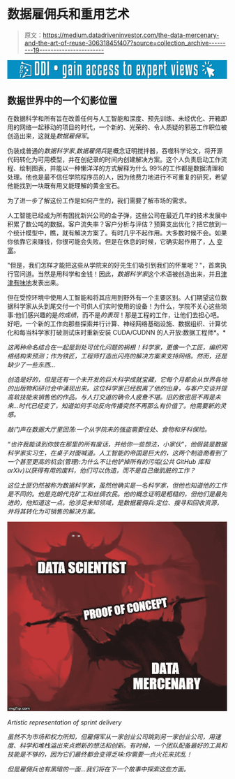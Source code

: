 # 数据雇佣兵和重用艺术

> 原文：<https://medium.datadriveninvestor.com/the-data-mercenary-and-the-art-of-reuse-30631845f407?source=collection_archive---------19----------------------->

[![](img/fe253c6edadb8854646a76a0e27f85f0.png)](http://www.track.datadriveninvestor.com/1B9E)

## 数据世界中的一个幻影位置

在数据科学和所有旨在改善任何与人工智能和深度、预先训练、未经优化、开箱即用的网络一起移动的项目的时代，一个新的、光荣的、令人质疑的邪恶工作职位被创造出来，这就是*数据雇佣军*。

伪装成普通的*数据科学家*,*数据雇佣兵*是概念证明搅拌器，吞噬科学论文，将开源代码转化为可用模型，并在创纪录的时间内创建解决方案。这个人负责启动工作流程、绘制图表，并能以一种懒洋洋的方式解释为什么 99%的工作都是数据清理和处理。他也是最不信任学院程序员的人，因为他费力地进行不可重复的研究，希望他能找到一块既有用又能理解的黄金宝石。

为了进一步了解这份工作是如何产生的，我们需要了解市场的需求。

人工智能已经成为所有困扰新兴公司的金子弹，这些公司在最近几年的技术发展中积累了数公吨的数据。客户流失率？客户分析与评估？预算支出优化？把它放到一个统计模型中，瞧，就有解决方案了。有时几乎不起作用。大多数时候不会。如果你依靠它来赚钱，你很可能会失败。但是在休息的时候，它确实起作用了，[人](https://itsfoss.com/netflix-open-source-ai/) [变](https://www.fastcompany.com/90246028/how-ai-is-helping-amazon-become-a-trillion-dollar-company) [富](https://www.forbes.com/sites/bernardmarr/2017/10/30/the-amazing-ways-spotify-uses-big-data-ai-and-machine-learning-to-drive-business-success/#4cd7961f4bd2)。

"但是，我们怎样才能把这些从学院来的好先生们吸引到我们的怀里呢？"，首席执行官问道。当然是用科学和金钱！因此，*数据科学家*这个术语被创造出来，并且[津津有味地](https://datasciencedegree.wisconsin.edu/data-science/data-scientist-salary/)发表出来。

但在受控环境中使用人工智能和将其应用到野外有一个主要区别。人们期望这位数据科学家从头到尾交付一个可供人们实时使用的设备！为什么，学院不关心这些琐事:他们感兴趣的是*的成绩*，而不是*的表现*！那是工程的工作，让他们去担心吧。好吧，一个新的工作向那些探索并行计算、神经网络基础设施、数据组织、计算优化和每当科学家打破测试床时重新安装 CUDA/CUDNN 的人开放:数据工程师*。*

*这两种命名结合在一起是到处可优化问题的祸根！科学家，更像一个工匠，编织网络结构来预测；作为铁匠，工程师打造出闪亮的解决方案来支持网络。然而，还是缺少了一些东西…*

*创造是好的，但是还有一个未开发的巨大科学成就宝藏，它每个月都会从世界各地的出版物和研讨会中涌现出来。这位科学家已经脱离了他的出身，与客户交谈并提高软技能来销售他的作品。与人打交道的确令人疲惫不堪。旧的致密层不再是未来…时代已经变了，知道如何手动反向传播突然不再那么有价值了。他需要新的灵感。*

*敲门声在数据大厅里回荡:一个从学院来的强盗需要住处、食物和牙科保险。*

*“也许我能读到你放在那里的所有废话，并给你一些想法，小家伙”，他假装是数据科学家实习生，在桌子对面喊道。人工智能的帝国是巨大的，这两个制造商看到了一个甚至更高的机会(管理):为什么不让他铲掉所有的污垢(公共 GitHub 库和 arXiv)以获得有用的废料，他们可以伪造，而不是自己做肮脏的工作？*

*这位土匪仍然被称为数据科学家，虽然他确实是一名科学家，但他也知道他的工作是不同的。他是克朗代克矿工和丝绸农民。他的概念证明是粗糙的，但他们是最先进的，他知道这一点。他涉足未知领域，是数据雇佣兵:定位、搜寻和回收资源，并将其转化为可销售的解决方案。*

*![](img/ba5d71c0a7845b80253969b6fa643d4e.png)*

*Artistic representation of sprint delivery*

*虽然不为市场和权力所知，但雇佣军从一家创业公司跳到另一家创业公司，用速度、科学和堆栈溢出来点燃新的想法和创新。有时候，一个团队配备最好的工具和技能是不够的，因为它们最终都会变得乏味:你需要一点火花来扰乱！*

*但是雇佣兵也有黑暗的一面…我们将在下一个故事中探索这些方面。*